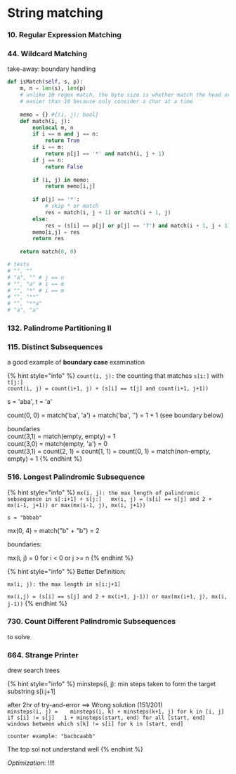 # String matching

### 10. Regular Expression Matching

### 44. Wildcard Matching

take-away: boundary handling

```python
def isMatch(self, s, p):
    m, n = len(s), len(p)
    # unlike 10 regex match, the byte size is whether match the head or not
    # easier than 10 because only consider a char at a time
    
    memo = {} #{(i, j): bool}
    def match(i, j):
        nonlocal m, n
        if i == m and j == n:
            return True
        if i == m:
            return p[j] == '*' and match(i, j + 1)
        if j == n:
            return False
        
        if (i, j) in memo:
            return memo[i,j]
        
        if p[j] == '*':
            # skip * or match
            res = match(i, j + 1) or match(i + 1, j)
        else:
            res = (s[i] == p[j] or p[j] == '?') and match(i + 1, j + 1)
        memo[i,j] = res
        return res
    
    return match(0, 0)

# tests
# "", ""
# "a", "" # j == n
# "", "a" # i == m
# "", "*" # i == m
# "", "**"
# "", "**a"
# "a", "a"
```

### 132. Palindrome Partitioning II

### 115. Distinct Subsequences

a good example of **boundary case** examination

{% hint style="info" %}
`count(i, j):` the counting that matches `s[i:]` with `t[j:]`  
`count(i, j) = count(i+1, j) + (s[i] == t[j] and count(i+1, j+1))`

s = 'aba', t = 'a'

count\(0, 0\) = match\('ba', 'a'\) + match\('ba', ''\) = 1 + 1 \(see boundary below\)

boundaries  
count\(3,1\) = match\(empty, empty\) = 1  
count\(3,0\) = match\(empty, 'a'\) = 0  
count\(3,1\) = count\(2, 1\) = count\(1, 1\) = count\(0, 1\) = match\(non-empty, empty\) = 1
{% endhint %}

 

### 516. Longest Palindromic Subsequence

{% hint style="info" %}
`mx(i, j): the max length of palindromic sebsequence in s[:i+1] + s[j:]  
mx(i, j) = (s[i] == s[j] and 2 + mx(i-1, j+1)) or max(mx(i-1, j), mx(i, j+1))`

`s = "bbbab"`

mx\(0, 4\) = match\("b" + "b"\) = 2

boundaries:

mx\(i, j\) = 0 for i &lt; 0 or j &gt;= n
{% endhint %}

{% hint style="info" %}
Better Definition:

`mx(i, j): the max length in s[i:j+1]`

`mx(i,j) = (s[i] == s[j] and 2 + mx(i+1, j-1)) or max(mx(i+1, j), mx(i, j-1))`
{% endhint %}



### 730. Count Different Palindromic Subsequences

to solve



### 664. Strange Printer

drew search trees

{% hint style="info" %}
minsteps\(i, j\): min steps taken to form the target substring s\[i:j+1\]

after 2hr of try-and-error ==&gt;  Wrong solution \(151/201\)  
`minsteps(i, j) =   
  minsteps(i, k) + minsteps(k+1, j) for k in [i, j] if s[i] != s[j]  
  1 + minsteps(start, end) for all [start, end] windows between which s[k] != s[i] for k in [start, end]`

`counter example: "bacbcaabb"`

The top sol not understand well
{% endhint %}

_Optimization_: !!!! 

